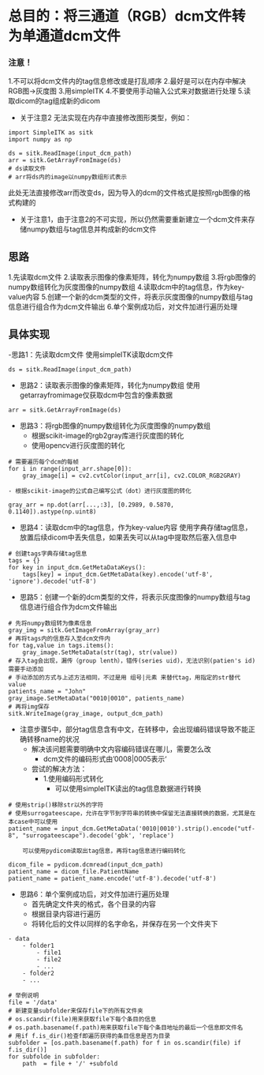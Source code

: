 
# 总目的：将三通道（RGB）dcm文件转为单通道dcm文件
### 注意！
1.不可以将dcm文件内的tag信息修改或是打乱顺序
2.最好是可以在内存中解决RGB图->灰度图
3.用simpleITK
4.不要使用手动输入公式来对数据进行处理
5.读取dicom的tag组成新的dicom

 - 关于注意2
无法实现在内存中直接修改图形类型，例如：
```
import SimpleITK as sitk
import numpy as np

ds = sitk.ReadImage(input_dcm_path)
arr = sitk.GetArrayFromImage(ds)
# ds读取文件
# arr将ds内的image以numpy数组形式表示
```
此处无法直接修改arr而改变ds，因为导入的dcm的文件格式是按照rgb图像的格式构建的
- 关于注意1，由于注意2的不可实现，所以仍然需要重新建立一个dcm文件来存储numpy数组与tag信息并构成新的dcm文件

## 思路
1.先读取dcm文件
2.读取表示图像的像素矩阵，转化为numpy数组
3.将rgb图像的numpy数组转化为灰度图像的numpy数组
4.读取dcm中的tag信息，作为key-value内容
5.创建一个新的dcm类型的文件，将表示灰度图像的numpy数组与tag信息进行组合作为dcm文件输出
6.单个案例成功后，对文件加进行遍历处理


## 具体实现
-思路1：先读取dcm文件
使用simpleITK读取dcm文件
```
ds = sitk.ReadImage(input_dcm_path)
```
- 思路2：读取表示图像的像素矩阵，转化为numpy数组
使用getarrayfromimage仅获取dcm中包含的像素数据
```
arr = sitk.GetArrayFromImage(ds)
```
- 思路3：将rgb图像的numpy数组转化为灰度图像的numpy数组
	- 根据scikit-image的rgb2gray库进行灰度图的转化
	- 使用opencv进行灰度图的转化
```
# 需要遍历每个dcm的每帧
for i in range(input_arr.shape[0]):
	gray_image[i] = cv2.cvtColor(input_arr[i], cv2.COLOR_RGB2GRAY)
```
	- 根据scikit-image的公式自己编写公式（dot）进行灰度图的转化
```
gray_arr = np.dot(arr[...,:3], [0.2989, 0.5870, 0.1140]).astype(np.uint8)
```
- 思路4：读取dcm中的tag信息，作为key-value内容
使用字典存储tag信息，放置后续dicom中丢失信息，如果丢失可以从tag中提取然后塞入信息中
```
# 创建tags字典存储tag信息
tags = {}
for key in input_dcm.GetMetaDataKeys():
	tags[key] = input_dcm.GetMetaData(key).encode('utf-8', 'ignore').decode('utf-8')
```
- 思路5：创建一个新的dcm类型的文件，将表示灰度图像的numpy数组与tag信息进行组合作为dcm文件输出
```
# 先将numpy数组转为像素信息
gray_img = sitk.GetImageFromArray(gray_arr)
# 再将tags内的信息存入至dcm文件内
for tag,value in tags.items():
	gray_image.SetMetaData(str(tag), str(value))
# 存入tag会出现，漏传（group lenth），错传(series uid)，无法识别(patien's id)需要手动添加
# 手动添加的方式与上述方法相同，不过是用 组号|元素 来替代tag，用指定的str替代value
patients_name = "John"
gray_image.SetMetaData("0010|0010", patients_name)
# 再将img保存
sitk.WriteImage(gray_image, output_dcm_path)
```
- 注意步骤5中，部分tag信息含有中文，在转移中，会出现编码错误导致不能正确转移name的状况
	- 解决该问题需要明确中文内容编码错误在哪儿，需要怎么改
		- dcm文件的编码形式由’0008|0005表示‘
	- 尝试的解决方法：
		- 1.使用编码形式转化
			- 可以使用simpleITK读出的tag信息数据进行转换
```
# 使用strip()移除str以外的字符
# 使用surrogateescape，允许在字节到字符串的转换中保留无法直接转换的数据，尤其是在本case中可以使用
patient_name = input_dcm.GetMetaData('0010|0010').strip().encode("utf-8", "surrogateescape").decode('gbk', 'replace')
```
		可以使用pydicom读取出tag信息，再将tag信息进行编码转化
```
dicom_file = pydicom.dcmread(input_dcm_path)
patient_name = dicom_file.PatientName
patient_name = patient_name.encode('utf-8').decode('utf-8')
```
- 思路6：单个案例成功后，对文件加进行遍历处理
	- 首先确定文件夹的格式，各个目录的内容
	- 根据目录内容进行遍历
	- 将转化后的文件以同样的名字命名，并保存在另一个文件夹下
```
- data
	- folder1
		- file1
		- file2
		- ...
	- folder2
	- ...
```
```
# 举例说明
file = '/data'
# 新建变量subfolder来保存file下的所有文件夹 
# os.scandir(file)用来获取file下每个条目的信息
# os.path.basename(f.path)用来获取file下每个条目地址的最后一个信息即文件名
# 用if f.is_dir()检查f即遍历获得的条目信息是否为目录
subfolder = [os.path.basename(f.path) for f in os.scandir(file) if f.is_dir()]
for subfolde in subfolder:
	path  = file + '/' +subfold
```






<!--stackedit_data:
eyJoaXN0b3J5IjpbLTg5NDQ4NzU2NCwxMzUxOTI5MjQwLC0xMj
QwMzg0MDYyLC0xNzM2MzEzMjEsMTcwNTIxMDQ0MiwxNTE5Nzg3
MzM1LDEyNzM2NzA4MTAsLTE4ODU1NDY1NTcsLTExMTU3NjY2OD
gsMTc5MDgzODk0NywtMTgwMDg3MTIzNSw5MjAzMTAyNjYsLTQx
ODY3MjU0MSwtNDY0ODk0Mjc5LDE0MTczNDg5NSwyMDcyNTAzND
k3LC02NzU0NTc5ODgsLTE1NDgzODcyNiwyMDQwMjk3NjIyXX0=

-->